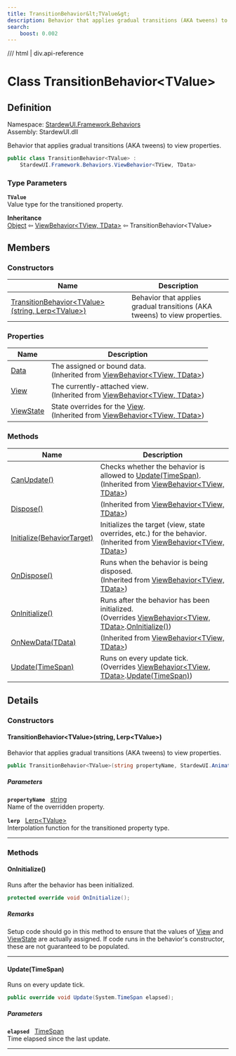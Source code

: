 ```yaml
---
title: TransitionBehavior&lt;TValue&gt;
description: Behavior that applies gradual transitions (AKA tweens) to view properties.
search:
    boost: 0.002
---
```


<link rel="stylesheet" href="/StardewUI/stylesheets/reference.css" />

/// html | div.api-reference

# Class TransitionBehavior&lt;TValue&gt;

## Definition

<div class="api-definition" markdown>

Namespace: [StardewUI.Framework.Behaviors](index.md)  
Assembly: StardewUI.dll  

</div>

Behavior that applies gradual transitions (AKA tweens) to view properties.

```cs
public class TransitionBehavior<TValue> : 
    StardewUI.Framework.Behaviors.ViewBehavior<TView, TData>
```

### Type Parameters

**`TValue`**  
Value type for the transitioned property.


**Inheritance**  
[Object](https://learn.microsoft.com/en-us/dotnet/api/system.object) ⇦ [ViewBehavior&lt;TView, TData&gt;](viewbehavior-2.md) ⇦ TransitionBehavior&lt;TValue&gt;

## Members

### Constructors

 | Name | Description |
| --- | --- |
| [TransitionBehavior&lt;TValue&gt;(string, Lerp&lt;TValue&gt;)](#transitionbehaviortvaluestring-lerptvalue) | Behavior that applies gradual transitions (AKA tweens) to view properties. | 

### Properties

 | Name | Description |
| --- | --- |
| [Data](viewbehavior-2.md#data) | The assigned or bound data.<br><span class="muted" markdown>(Inherited from [ViewBehavior&lt;TView, TData&gt;](viewbehavior-2.md))</span> | 
| [View](viewbehavior-2.md#view) | The currently-attached view.<br><span class="muted" markdown>(Inherited from [ViewBehavior&lt;TView, TData&gt;](viewbehavior-2.md))</span> | 
| [ViewState](viewbehavior-2.md#viewstate) | State overrides for the [View](viewbehavior-2.md#view).<br><span class="muted" markdown>(Inherited from [ViewBehavior&lt;TView, TData&gt;](viewbehavior-2.md))</span> | 

### Methods

 | Name | Description |
| --- | --- |
| [CanUpdate()](viewbehavior-2.md#canupdate) | Checks whether the behavior is allowed to [Update(TimeSpan)](iviewbehavior.md#updatetimespan).<br><span class="muted" markdown>(Inherited from [ViewBehavior&lt;TView, TData&gt;](viewbehavior-2.md))</span> | 
| [Dispose()](viewbehavior-2.md#dispose) | <span class="muted" markdown>(Inherited from [ViewBehavior&lt;TView, TData&gt;](viewbehavior-2.md))</span> | 
| [Initialize(BehaviorTarget)](viewbehavior-2.md#initializebehaviortarget) | Initializes the target (view, state overrides, etc.) for the behavior.<br><span class="muted" markdown>(Inherited from [ViewBehavior&lt;TView, TData&gt;](viewbehavior-2.md))</span> | 
| [OnDispose()](viewbehavior-2.md#ondispose) | Runs when the behavior is being disposed.<br><span class="muted" markdown>(Inherited from [ViewBehavior&lt;TView, TData&gt;](viewbehavior-2.md))</span> | 
| [OnInitialize()](#oninitialize) | Runs after the behavior has been initialized.<br><span class="muted" markdown>(Overrides [ViewBehavior&lt;TView, TData&gt;](viewbehavior-2.md).[OnInitialize()](viewbehavior-2.md#oninitialize))</span> | 
| [OnNewData(TData)](viewbehavior-2.md#onnewdatatdata) | <span class="muted" markdown>(Inherited from [ViewBehavior&lt;TView, TData&gt;](viewbehavior-2.md))</span> | 
| [Update(TimeSpan)](#updatetimespan) | Runs on every update tick.<br><span class="muted" markdown>(Overrides [ViewBehavior&lt;TView, TData&gt;](viewbehavior-2.md).[Update(TimeSpan)](viewbehavior-2.md#updatetimespan))</span> | 

## Details

### Constructors

#### TransitionBehavior&lt;TValue&gt;(string, Lerp&lt;TValue&gt;)

Behavior that applies gradual transitions (AKA tweens) to view properties.

```cs
public TransitionBehavior<TValue>(string propertyName, StardewUI.Animation.Lerp<TValue> lerp);
```

##### Parameters

**`propertyName`** &nbsp; [string](https://learn.microsoft.com/en-us/dotnet/api/system.string)  
Name of the overridden property.

**`lerp`** &nbsp; [Lerp&lt;TValue&gt;](../../animation/lerp-1.md)  
Interpolation function for the transitioned property type.

-----

### Methods

#### OnInitialize()

Runs after the behavior has been initialized.

```cs
protected override void OnInitialize();
```

##### Remarks

Setup code should go in this method to ensure that the values of [View](viewbehavior-2.md#view) and [ViewState](viewbehavior-2.md#viewstate) are actually assigned. If code runs in the behavior's constructor, these are not guaranteed to be populated.

-----

#### Update(TimeSpan)

Runs on every update tick.

```cs
public override void Update(System.TimeSpan elapsed);
```

##### Parameters

**`elapsed`** &nbsp; [TimeSpan](https://learn.microsoft.com/en-us/dotnet/api/system.timespan)  
Time elapsed since the last update.

-----

